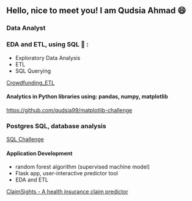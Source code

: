 ## Hello, nice to meet you! I am Qudsia Ahmad 😄
### Data Analyst



### EDA and ETL, using SQL 📄 : 
- Exploratory Data Analysis
- ETL
- SQL Querying

[Crowdfunding_ETL](https://github.com/Lovepreet008/Crowdfunding_ETL)


#### Analytics in Python libraries using: pandas, numpy, matplotlib

https://github.com/qudsia99/matplotlib-challenge

### Postgres SQL, database analysis

[SQL Challenge](https://github.com/qudsia99/sql-challenge)

#### Application Development
- random forest algorithm (supervised machine model)
- Flask app, user-interactive predictor tool
- EDA and ETL

[ClaimSights - A health insurance claim predictor](https://github.com/Yasmin-9/ClaimSights)

